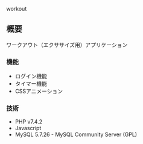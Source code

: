 workout
## 概要
ワークアウト（エクササイズ用）アプリケーション
### 機能
- ログイン機能
- タイマー機能
- CSSアニメーション
### 技術
- PHP v7.4.2
- Javascript
- MySQL 5.7.26 - MySQL Community Server (GPL)